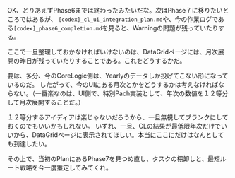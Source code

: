 OK、とりあえずPhase6までは終わったみたいだな。次はPhase７に移りたいところではあるが、
`[codex]_cl_ui_integration_plan.md`や、今の作業ログである`[codex]_phase6_completion.md`を見ると、Warningの問題が残っていたりする。

ここで一旦整理しておかなければいけないのは、DataGridページには、月次展開の昨日が残っていたりすることである。これをどうするかだ。

要は、多分、今のCoreLogic側は、Yearlyのデータしか投げてこない形になっているのだ。
したがって、今のUIにある月次とかをどうするかは考えなければならない。（一番楽なのは、UI側で、特別Pach実装として、年次の数値を１２等分して月次展開することだ。）

１２等分するアイディアは楽じゃないだろうから、一旦無視してブランクにしておくのでもいいかもしれない。
いずれ、一旦、CLの結果が最低限年次だけでいいから、DataGridページに表示されてほしい。本当にここにだけはなんとしても到達したい。

その上で、当初のPlanにあるPhase7を見つめ直し、タスクの棚卸しと、最短ルート戦略を今一度策定してみてくれ。

